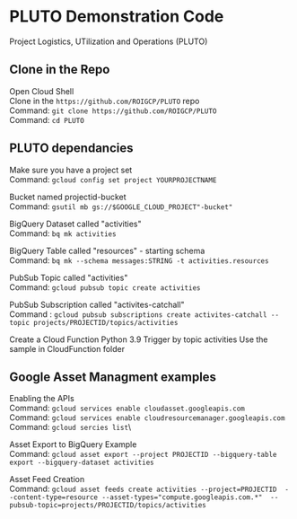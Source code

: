 # PLUTO Demonstration Code
Project Logistics, UTilization and Operations (PLUTO)
 
## Clone in the Repo
Open Cloud Shell\
Clone in the `https://github.com/ROIGCP/PLUTO` repo\
    Command: `git clone https://github.com/ROIGCP/PLUTO`\
    Command: `cd PLUTO`

## PLUTO dependancies
Make sure you have a project set\
    Command: `gcloud config set project YOURPROJECTNAME`

Bucket named projectid-bucket\
    Command: `gsutil mb gs://$GOOGLE_CLOUD_PROJECT"-bucket"`
    
BigQuery Dataset called "activities"\
    Command: `bq mk activities`

BigQuery Table called "resources" - starting schema\
    Command: `bq mk --schema messages:STRING -t activities.resources`

PubSub Topic called "activities"\
    Command: `gcloud pubsub topic create activities`

PubSub Subscription called "activites-catchall"\
    Command : `gcloud pubsub subscriptions create activites-catchall --topic projects/PROJECTID/topics/activities`

Create a Cloud Function
    Python 3.9
    Trigger by topic activities
    Use the sample in CloudFunction folder

## Google Asset Managment examples

Enabling the APIs\
    Command: `gcloud services enable cloudasset.googleapis.com`\
    Command: `gcloud services enable cloudresourcemanager.googleapis.com`\
    Command: `gcloud sercies list`\

Asset Export to BigQuery Example\
    Command: `gcloud asset export --project PROJECTID --bigquery-table export --bigquery-dataset activities`

Asset Feed Creation\
    Command: `gcloud asset feeds create activities --project=PROJECTID 
	--content-type=resource --asset-types="compute.googleapis.com.*" 
	--pubsub-topic=projects/PROJECTID/topics/activities`





